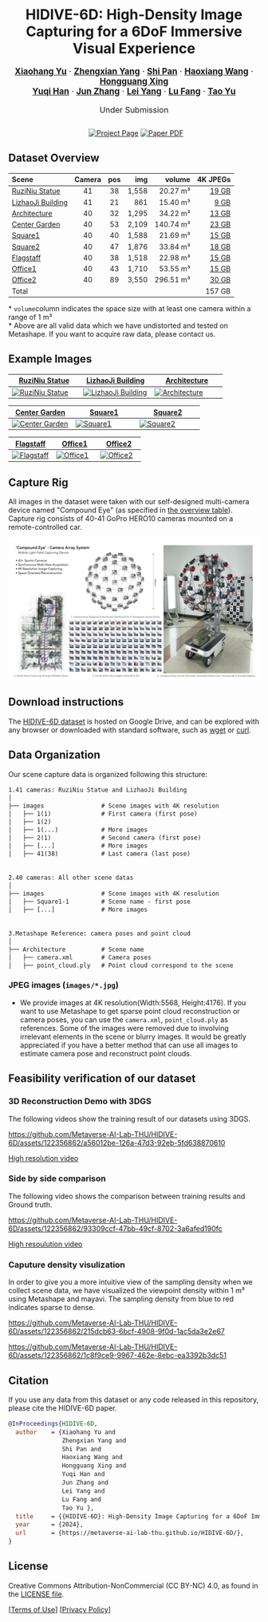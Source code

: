 <div align="center">
  <h1>HIDIVE-6D: High-Density Image Capturing for a 6DoF Immersive Visual Experience </h1>

  <p style="font-size:1.2em">
    <a href=""><strong>Xiaohang Yu</strong></a> ·
    <a href=""><strong>Zhengxian Yang</strong></a> ·
    <a href=""><strong>Shi Pan</strong></a> ·
    <a href=""><strong>Haoxiang Wang</strong></a> ·
    <a href=""><strong>Hongguang Xing</strong></a><br>
    <a href=""><strong>Yuqi Han</strong></a> ·
    <a href=""><strong>Jun Zhang</strong></a> ·
    <a href=""><strong>Lei Yang</strong></a> ·
    <a href=""><strong>Lu Fang</strong></a> ·
    <a href="https://ytrock.com"><strong>Tao Yu</strong></a>
  </p>
  <p align="center" style="font-size:16px">Under Submission</p>


  <p align="center" style="margin: 2em auto;">
    <a href='https://metaverse-ai-lab-thu.github.io/HIDIVE-6D/' style='padding-left: 0.5rem;'><img src='https://img.shields.io/badge/VR--NeRF-Project_page-orange?style=flat&logo=googlecardboard&logoColor=orange' alt='Project Page'></a>
    <a href='https://arxiv.org/abs/2311.02542'><img src='https://img.shields.io/badge/arXiv-Paper_PDF-red?style=flat&logo=arXiv&logoColor=green' alt='Paper PDF'></a>
    <!--<a href='https://dl.acm.org/doi/10.1145/3592106'><img src='https://img.shields.io/badge/Paper-PDF-green?style=flat&logo=arXiv&logoColor=green' alt='DOI'></a>
    <a href='https://youtu.be/GdvxgsITZOw'><img src='https://img.shields.io/badge/YouTube-Video-red?style=flat&logo=YouTube&logoColor=red' alt='YouTube Video'></a>-->
  </p>
</div>

## Dataset Overview

Scene                     |           Camera          |            pos            |            img           |           volume          |       4K&nbsp;JPEGs 
:-------------------------| :------------------------:| :------------------------:| ------------------------:| -------------------------:|---------------------------:
[RuziNiu Statue][apartment_index]  |   41             |            38             |          1,558           |          20.27 m&sup3;    |[19&nbsp;GB](https://fb-baas-f32eacb9-8abb-11eb-b2b8-4857dd089e15.s3.amazonaws.com/EyefulTower/apartment/images-2k/index.html)
[LizhaoJi Building][kitchen_index] |   41             |            21             |            861           |          15.40 m&sup3;    |[9&nbsp;GB ](https://fb-baas-f32eacb9-8abb-11eb-b2b8-4857dd089e15.s3.amazonaws.com/EyefulTower/kitchen/images-2k/index.html)
[Architecture][office1a_index]     |   40             |            32             |          1,295           |          34.22 m&sup3;    |[13&nbsp;GB](https://fb-baas-f32eacb9-8abb-11eb-b2b8-4857dd089e15.s3.amazonaws.com/EyefulTower/office1a/images-2k/index.html)
[Center Garden][office1b_index]    |   40             |            53             |          2,109           |          140.74 m&sup3;   |[23&nbsp;GB](https://fb-baas-f32eacb9-8abb-11eb-b2b8-4857dd089e15.s3.amazonaws.com/EyefulTower/office1b/images-2k/index.html)
[Square1][office2_index]           |   40             |            40             |          1,588           |          21.69 m&sup3;    |[15&nbsp;GB](https://fb-baas-f32eacb9-8abb-11eb-b2b8-4857dd089e15.s3.amazonaws.com/EyefulTower/office2/images-2k/index.html)
[Square2][office_view1_index]      |   40             |            47             |          1,876           |          33.84 m&sup3;    |[18&nbsp;GB](https://fb-baas-f32eacb9-8abb-11eb-b2b8-4857dd089e15.s3.amazonaws.com/EyefulTower/office_view1/images-2k/index.html) 
[Flagstaff][office_view2_index]    |   40             |            38             |          1,518           |          22.98 m&sup3;    |[15&nbsp;GB](https://fb-baas-f32eacb9-8abb-11eb-b2b8-4857dd089e15.s3.amazonaws.com/EyefulTower/office_view2/images-2k/index.html) 
[Office1][riverview_index]         |   40             |            43             |          1,710           |          53.55 m&sup3;    |[15&nbsp;GB](https://fb-baas-f32eacb9-8abb-11eb-b2b8-4857dd089e15.s3.amazonaws.com/EyefulTower/riverview/images-2k/index.html)
[Office2][seating_area_index]      |   40             |            89             |          3,550           |          296.51 m&sup3;   |[30&nbsp;GB](https://fb-baas-f32eacb9-8abb-11eb-b2b8-4857dd089e15.s3.amazonaws.com/EyefulTower/seating_area/images-2k/index.html)
Total                              |                                                                                                                                 |     |       |    |157&nbsp;GB |  

\* `volume`column indicates the space size with at least one camera within a range of 1 m&sup3;  
\* Above are all valid data which we have undistorted and tested on Metashape. If you want to acquire raw data, please contact us.

[apartment_index]: https://fb-baas-f32eacb9-8abb-11eb-b2b8-4857dd089e15.s3.amazonaws.com/EyefulTower/apartment/index.html
[kitchen_index]: https://fb-baas-f32eacb9-8abb-11eb-b2b8-4857dd089e15.s3.amazonaws.com/EyefulTower/kitchen/index.html
[office1a_index]: https://fb-baas-f32eacb9-8abb-11eb-b2b8-4857dd089e15.s3.amazonaws.com/EyefulTower/office1a/index.html
[office1b_index]: https://fb-baas-f32eacb9-8abb-11eb-b2b8-4857dd089e15.s3.amazonaws.com/EyefulTower/office1b/index.html
[office2_index]: https://fb-baas-f32eacb9-8abb-11eb-b2b8-4857dd089e15.s3.amazonaws.com/EyefulTower/office2/index.html
[office_view1_index]: https://fb-baas-f32eacb9-8abb-11eb-b2b8-4857dd089e15.s3.amazonaws.com/EyefulTower/office_view1/index.html
[office_view2_index]: https://fb-baas-f32eacb9-8abb-11eb-b2b8-4857dd089e15.s3.amazonaws.com/EyefulTower/office_view2/index.html
[riverview_index]: https://fb-baas-f32eacb9-8abb-11eb-b2b8-4857dd089e15.s3.amazonaws.com/EyefulTower/riverview/index.html
[seating_area_index]: https://fb-baas-f32eacb9-8abb-11eb-b2b8-4857dd089e15.s3.amazonaws.com/EyefulTower/seating_area/index.html
[table_index]: https://fb-baas-f32eacb9-8abb-11eb-b2b8-4857dd089e15.s3.amazonaws.com/EyefulTower/table/index.html
[workshop_index]: https://fb-baas-f32eacb9-8abb-11eb-b2b8-4857dd089e15.s3.amazonaws.com/EyefulTower/workshop/index.html

## Example Images

<table>
<thead>
  <tr>
    <th><a href="https://fb-baas-f32eacb9-8abb-11eb-b2b8-4857dd089e15.s3.amazonaws.com/EyefulTower/apartment/index.html">RuziNiu Statue</a></th>
    <th><a href="https://fb-baas-f32eacb9-8abb-11eb-b2b8-4857dd089e15.s3.amazonaws.com/EyefulTower/kitchen/index.html">LizhaoJi Building</a></th>
    <th><a href="https://fb-baas-f32eacb9-8abb-11eb-b2b8-4857dd089e15.s3.amazonaws.com/EyefulTower/office1a/index.html">Architecture</a></th>
  </tr>
</thead>
<tbody>
  <tr>
    <td width="33%"> <a href="https://fb-baas-f32eacb9-8abb-11eb-b2b8-4857dd089e15.s3.amazonaws.com/EyefulTower/apartment/index.html"> <img src="static/images/media/RuziNiu Statue.jpg" alt="RuziNiu Statue" alt="RuziNiu Statue"> </a> </td>
    <td width="33%"> <a href="https://fb-baas-f32eacb9-8abb-11eb-b2b8-4857dd089e15.s3.amazonaws.com/EyefulTower/kitchen/index.html"> <img src="static/images/media/LizhaoJi Building.jpg" alt="LizhaoJi Building" alt="LizhaoJi Building"> </a> </td>
    <td width="33%"> <a href="https://fb-baas-f32eacb9-8abb-11eb-b2b8-4857dd089e15.s3.amazonaws.com/EyefulTower/office1a/index.html"> <img src="static/images/media/Architecture.jpg" alt="Architecture" alt="Architecture"> </a> </td>
  </tr>
</tbody>
</table>

<table>
<thead>
  <tr>
    <th><a href="https://fb-baas-f32eacb9-8abb-11eb-b2b8-4857dd089e15.s3.amazonaws.com/EyefulTower/office1b/index.html">Center Garden</a></th>
    <th><a href="https://fb-baas-f32eacb9-8abb-11eb-b2b8-4857dd089e15.s3.amazonaws.com/EyefulTower/office2/index.html">Square1</a></th>
    <th><a href="https://fb-baas-f32eacb9-8abb-11eb-b2b8-4857dd089e15.s3.amazonaws.com/EyefulTower/office_view1/index.html">Square2</a></th>
  </tr>
</thead>
<tbody>
  <tr>
    <td width="33%"> <a href="https://fb-baas-f32eacb9-8abb-11eb-b2b8-4857dd089e15.s3.amazonaws.com/EyefulTower/office2/index.html"> <img src="static/images/media/Center Garden.jpg" alt="Center Garden" alt="Center Garden"> </a> </td>
    <td width="33%"> <a href="https://fb-baas-f32eacb9-8abb-11eb-b2b8-4857dd089e15.s3.amazonaws.com/EyefulTower/office_view1/index.html"> <img src="static/images/media/Square1.jpg" alt="Square1" alt="Square1"> </a> </td>
    <td width="33%"> <a href="https://fb-baas-f32eacb9-8abb-11eb-b2b8-4857dd089e15.s3.amazonaws.com/EyefulTower/office_view2/index.html"> <img src="static/images/media/Square2.jpg" alt="Square2" alt="Square2"> </a> </td>
  </tr>
</tbody>
</table>

<table>
<thead>
  <tr>
    <th><a href="https://fb-baas-f32eacb9-8abb-11eb-b2b8-4857dd089e15.s3.amazonaws.com/EyefulTower/office_view2/index.html">Flagstaff</a></th>
    <th><a href="https://fb-baas-f32eacb9-8abb-11eb-b2b8-4857dd089e15.s3.amazonaws.com/EyefulTower/office_view2/index.html">Office1</a></th>
    <th><a href="https://fb-baas-f32eacb9-8abb-11eb-b2b8-4857dd089e15.s3.amazonaws.com/EyefulTower/riverview/index.html">Office2</a></th>
  </tr>
</thead>
<tbody>
  <tr>
    <td width="33%"> <a href="https://fb-baas-f32eacb9-8abb-11eb-b2b8-4857dd089e15.s3.amazonaws.com/EyefulTower/seating_area/index.html"> <img src="static/images/media/Flagstaff.jpg" alt="Flagstaff" alt="Flagstaff"> </a> </td>
    <td width="33%"> <a href="https://fb-baas-f32eacb9-8abb-11eb-b2b8-4857dd089e15.s3.amazonaws.com/EyefulTower/table/index.html"> <img src="static/images/media/Office1.jpg" alt="Office1" alt="Office1"> </a> </td>
    <td width="33%"> <a href="https://fb-baas-f32eacb9-8abb-11eb-b2b8-4857dd089e15.s3.amazonaws.com/EyefulTower/office_view2/index.html"> <img src="static/images/media/Office2.jpg" alt="Office2" alt="Office2"> </a> </td>
  </tr>
</tbody>
</table>

## Capture Rig

All images in the dataset were taken with our self-designed multi-camera device named "Compound Eye"  (as specified in [the overview table](#dataset-overview)). Capture rig consists of  40-41 GoPro HERO10 cameras mounted on a remote-controlled car.

![Capture rig model](static/images/capture%20rig.jpg)

## Download instructions

The [HIDIVE-6D dataset](https://fb-baas-f32eacb9-8abb-11eb-b2b8-4857dd089e15.s3.amazonaws.com/EyefulTower/index.html) is hosted on Google Drive, and can be explored with any browser or downloaded with standard software, such as [wget](https://www.gnu.org/software/wget/) or [curl](https://curl.se/).


## Data Organization

Our scene capture data is organized following this structure:
```
1.41 cameras: RuziNiu Statue and LizhaoJi Building
│
├── images                # Scene images with 4K resolution
│   ├── 1(1)              # First camera (first pose)
│   ├── 1(2)              
│   ├── 1(...)            # More images
│   ├── 2(1)              # Second camera (first pose)
│   ├── [...]             # More images
│   ├── 41(38)            # Last camera (last pose)


2.40 cameras: All other scene datas
│
├── images                # Scene images with 4K resolution
│   ├── Square1-1         # Scene name - first pose
│   ├── [...]             # More images


3.Metashape Reference: camera poses and point cloud
│
├── Architecture          # Scene name
│   ├── camera.xml        # Camera poses
│   ├── point_cloud.ply   # Point cloud correspond to the scene

```


### JPEG images (`images/*.jpg`)

* We provide images at 4K resolution(Width:5568, Height:4176). If you want to use Metashape to get sparse point cloud reconstruction or camera poses, you can use the  `camera.xml`, `point_cloud.ply` as references. Some of the images were removed due to involving irrelevant elements in the scene or blurry images. It would be greatly appreciated if you have a better method that can use all images to estimate camera pose and reconstruct point clouds.

## Feasibility verification of our dataset

### 3D Reconstruction Demo with 3DGS

The following videos show the training result of our datasets using 3DGS.



https://github.com/Metaverse-AI-Lab-THU/HIDIVE-6D/assets/122356862/a56012be-126a-47d3-92eb-5fd638870610


[High resolution video](https://cloud.tsinghua.edu.cn/f/0ecde282f3fa4a0cb892/)


### Side by side comparison 

The following video shows the comparison between training results and Ground truth.



https://github.com/Metaverse-AI-Lab-THU/HIDIVE-6D/assets/122356862/93309ccf-47bb-49cf-8702-3a6afed190fc



[High resoulution video](https://cloud.tsinghua.edu.cn/f/22ddd702f6644f77bc69/)

### Caputure density visulization

In order to give you a more intuitive view of the sampling density when we collect scene data, we have visualized the viewpoint density within 1 m&sup3; using Metashape and mayavi. The sampling density from blue to red indicates sparse to dense.



https://github.com/Metaverse-AI-Lab-THU/HIDIVE-6D/assets/122356862/215dcb63-6bcf-4908-9f0d-1ac5da3e2e67




https://github.com/Metaverse-AI-Lab-THU/HIDIVE-6D/assets/122356862/1c8f9ce9-9967-462e-8ebc-ea3392b3dc51




## Citation
If you use any data from this dataset or any code released in this repository, please cite the HIDIVE-6D paper.

```bibtex
@InProceedings{HIDIVE-6D,
  author    = {Xiaohang Yu and
               Zhengxian Yang and
               Shi Pan and
               Haoxiang Wang and
               Hongguang Xing and
               Yuqi Han and
               Jun Zhang and
               Lei Yang and
               Lu Fang and
               Tao Yu },
  title     = {{HIDIVE-6D}: High-Density Image Capturing for a 6DoF Immersive Visual Experience},
  year      = {2024},
  url       = {https://metaverse-ai-lab-thu.github.io/HIDIVE-6D/},
}
```

## License
Creative Commons Attribution-NonCommercial (CC BY-NC) 4.0,
as found in the [LICENSE file](LICENSE).

[[Terms of Use](https://opensource.fb.com/legal/terms/)]
[[Privacy Policy](https://opensource.fb.com/legal/privacy)]
